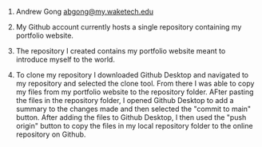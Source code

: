 1. Andrew Gong
   abgong@my.waketech.edu

2. My Github account currently hosts a single repository containing my portfolio website.

3. The repository I created contains my portfolio website meant to introduce myself to the world.

4. To clone my repository I downloaded Github Desktop and navigated to my repository and selected the clone tool. From there I was able to copy my files from my portfolio website to the repository folder. AFter pasting the files in the repository folder, I opened Github Desktop to add a summary to the changes made and then selected the "commit to main" button. After adding the files to Github Desktop, I then used the "push origin" button to copy the files in my local repository folder to the online repository on Github. 
